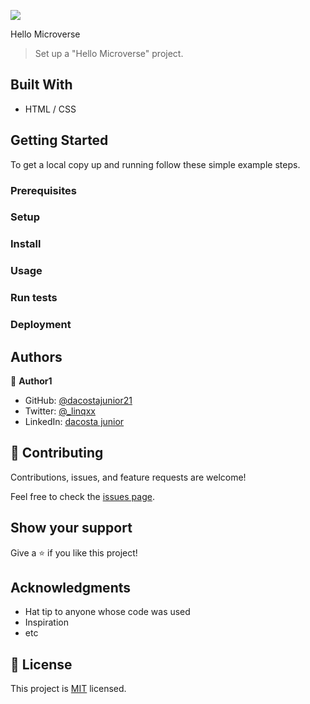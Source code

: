 ![](https://img.shields.io/badge/Microverse-blueviolet)

Hello Microverse

> Set up a "Hello Microverse" project.


## Built With

- HTML / CSS




## Getting Started




To get a local copy up and running follow these simple example steps.

### Prerequisites

### Setup

### Install

### Usage

### Run tests

### Deployment



## Authors

👤 **Author1**

- GitHub: [@dacostajunior21](https://github.com/dacostajunior21)
- Twitter: [@_linqxx](https://twitter.com/twitterhandle)
- LinkedIn: [dacosta junior](https://linkedin.com/in/dacosta-jnr-433107184)


## 🤝 Contributing

Contributions, issues, and feature requests are welcome!

Feel free to check the [issues page](../../issues/).

## Show your support

Give a ⭐️ if you like this project!

## Acknowledgments

- Hat tip to anyone whose code was used
- Inspiration
- etc

## 📝 License

This project is [MIT](./MIT.md) licensed.
